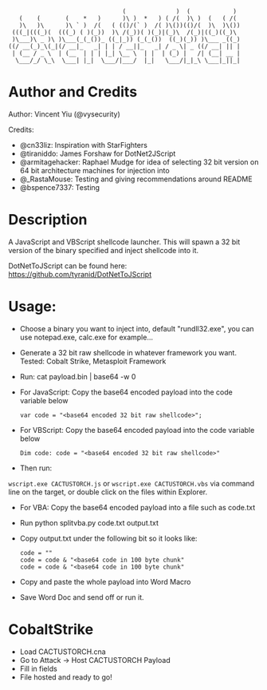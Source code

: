```
                                (              )  (            )  
   (    (       (    *   )      )\ )  *   ) ( /(  )\ )  (   ( /(  
   )\   )\      )\ ` )  /(   ( (()/(` )  /( )\())(()/(  )\  )\()) 
 (((_|(((_)(  (((_) ( )(_))  )\ /(_))( )(_)|(_)\  /(_)|((_)((_)\  
 )\___)\ _ )\ )\___(_(_())_ ((_|_)) (_(_())  ((_)(_)) )\___ _((_) 
((/ __(_)_\(_|(/ __|_   _| | | / __||_   _| / _ \| _ ((/ __| || | 
 | (__ / _ \  | (__  | | | |_| \__ \  | |  | (_) |   /| (__| __ | 
  \___/_/ \_\  \___| |_|  \___/|___/  |_|   \___/|_|_\ \___|_||_| 

```

Author and Credits
==================
Author: Vincent Yiu (@vysecurity)

Credits:
   - @cn33liz: Inspiration with StarFighters
   - @tiraniddo: James Forshaw for DotNet2JScript
   - @armitagehacker: Raphael Mudge for idea of selecting 32 bit version on 64 bit architecture machines for injection into
   - @_RastaMouse: Testing and giving recommendations around README
   - @bspence7337: Testing

Description
===========

A JavaScript and VBScript shellcode launcher. This will spawn a 32 bit version of the binary specified and inject shellcode into it.

DotNetToJScript can be found here: https://github.com/tyranid/DotNetToJScript

Usage:
======

* Choose a binary you want to inject into, default "rundll32.exe", you can use notepad.exe, calc.exe for example...
* Generate a 32 bit raw shellcode in whatever framework you want. Tested: Cobalt Strike, Metasploit Framework
* Run: cat payload.bin | base64 -w 0
* For JavaScript: Copy the base64 encoded payload into the code variable below

  ```var code = "<base64 encoded 32 bit raw shellcode>";```

* For VBScript: Copy the base64 encoded payload into the code variable below

  ```Dim code: code = "<base64 encoded 32 bit raw shellcode>"```
* Then run:

```wscript.exe CACTUSTORCH.js``` or ```wscript.exe CACTUSTORCH.vbs``` via command line on the target, or double click on the files within Explorer.

* For VBA: Copy the base64 encoded payload into a file such as code.txt

* Run python splitvba.py code.txt output.txt

* Copy output.txt under the following bit so it looks like:

  ```
  code = ""
  code = code & "<base64 code in 100 byte chunk"
  code = code & "<base64 code in 100 byte chunk"
  ```

* Copy and paste the whole payload into Word Macro

* Save Word Doc and send off or run it.



CobaltStrike
============

* Load CACTUSTORCH.cna
* Go to Attack -> Host CACTUSTORCH Payload
* Fill in fields
* File hosted and ready to go!
